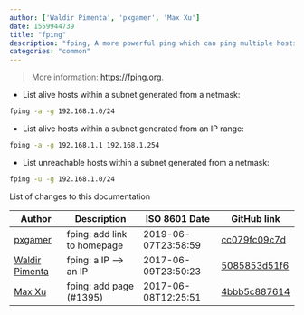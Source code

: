 ```yaml
---
author: ['Waldir Pimenta', 'pxgamer', 'Max Xu']
date: 1559944739
title: "fping"
description: "fping, A more powerful ping which can ping multiple hosts."
categories: "common"
---
```

> More information: <https://fping.org>.

- List alive hosts within a subnet generated from a netmask:

```bash
fping -a -g 192.168.1.0/24
```

- List alive hosts within a subnet generated from an IP range:

```bash
fping -a -g 192.168.1.1 192.168.1.254
```

- List unreachable hosts within a subnet generated from a netmask:

```bash
fping -u -g 192.168.1.0/24
```
List of changes to this documentation


Author | Description | ISO 8601 Date | GitHub link
------|-----|-----|-----
[pxgamer](mailto:owzie123@gmail.com) | fping: add link to homepage | 2019-06-07T23:58:59 | [cc079fc09c7d](https://github.com/tldr-pages/tldr/commit/cc079fc09c7d6e0472a914fde72e64b9977661ac)
[Waldir Pimenta](mailto:waldyrious@gmail.com) | fping: a IP --> an IP | 2017-06-09T23:50:23 | [5085853d51f6](https://github.com/tldr-pages/tldr/commit/5085853d51f660e6fbb72825886e0b652dadf394)
[Max Xu](mailto:xuhuan@live.cn) | fping: add page (#1395) | 2017-06-08T12:25:51 | [4bbb5c887614](https://github.com/tldr-pages/tldr/commit/4bbb5c88761409fae48f63c4b3de24326753c36a)


